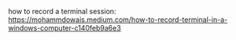how to record a terminal session: https://mohammdowais.medium.com/how-to-record-terminal-in-a-windows-computer-c140feb9a6e3